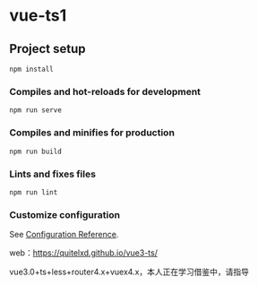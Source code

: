# vue-ts1

## Project setup
```
npm install
```

### Compiles and hot-reloads for development
```
npm run serve
```

### Compiles and minifies for production
```
npm run build
```

### Lints and fixes files
```
npm run lint
```

### Customize configuration
See [Configuration Reference](https://cli.vuejs.org/config/).


 web：https://quitelxd.github.io/vue3-ts/


vue3.0+ts+less+router4.x+vuex4.x，本人正在学习借鉴中，请指导
